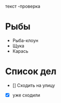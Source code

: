 текст -проверка

# Рыбы
* Рыба-клоун
* Щука
* Карась
# Список дел
* [] Сходить на улицу
* [X] уже сходили

